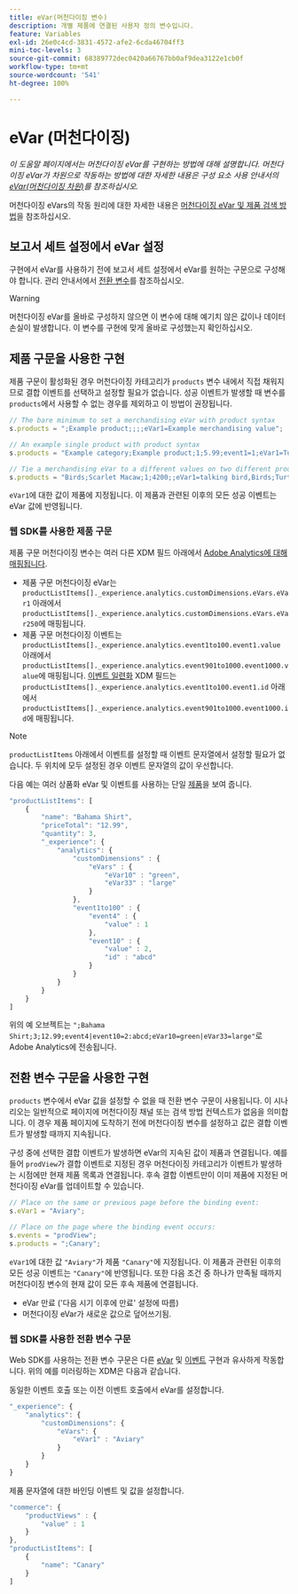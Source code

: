 ```yaml
---
title: eVar(머천다이징 변수)
description: 개별 제품에 연결된 사용자 정의 변수입니다.
feature: Variables
exl-id: 26e0c4cd-3831-4572-afe2-6cda46704ff3
mini-toc-levels: 3
source-git-commit: 68389772dec0420a66767bb0af9dea3122e1cb0f
workflow-type: tm+mt
source-wordcount: '541'
ht-degree: 100%

---
```


# eVar (머천다이징)

*이 도움말 페이지에서는 머천다이징 eVar를 구현하는 방법에 대해 설명합니다. 머천다이징 eVar가 차원으로 작동하는 방법에 대한 자세한 내용은 구성 요소 사용 안내서의 [eVar(머천다이징 차원)](/help/components/dimensions/evar-merchandising.md)를 참조하십시오.*

머천다이징 eVars의 작동 원리에 대한 자세한 내용은 [머천다이징 eVar 및 제품 검색 방법](https://experienceleague.adobe.com/docs/analytics/admin/admin-tools/conversion-variables/merchandising-evars.html)을 참조하십시오.

## 보고서 세트 설정에서 eVar 설정

구현에서 eVar를 사용하기 전에 보고서 세트 설정에서 eVar를 원하는 구문으로 구성해야 합니다. 관리 안내서에서 [전환 변수](/help/admin/admin/c-manage-report-suites/c-edit-report-suites/conversion-var-admin/conversion-var-admin.md)를 참조하십시오.

>[!WARNING]
>
>머천다이징 eVar를 올바로 구성하지 않으면 이 변수에 대해 예기치 않은 값이나 데이터 손실이 발생합니다. 이 변수를 구현에 맞게 올바로 구성했는지 확인하십시오.

## 제품 구문을 사용한 구현

제품 구문이 활성화된 경우 머천다이징 카테고리가 `products` 변수 내에서 직접 채워지므로 결합 이벤트를 선택하고 설정할 필요가 없습니다. 성공 이벤트가 발생할 때 변수를 `products`에서 사용할 수 없는 경우를 제외하고 이 방법이 권장됩니다.

```js
// The bare minimum to set a merchandising eVar with product syntax
s.products = ";Example product;;;;eVar1=Example merchandising value";

// An example single product with product syntax
s.products = "Example category;Example product;1;5.99;event1=1;eVar1=Turtles";

// Tie a merchandising eVar to a different values on two different products
s.products = "Birds;Scarlet Macaw;1;4200;;eVar1=talking bird,Birds;Turtle dove;2;550;;eVar1=love birds";
```

`eVar1`에 대한 값이 제품에 지정됩니다. 이 제품과 관련된 이후의 모든 성공 이벤트는 eVar 값에 반영됩니다.

### 웹 SDK를 사용한 제품 구문

제품 구문 머천다이징 변수는 여러 다른 XDM 필드 아래에서 [Adobe Analytics에 대해 매핑됩니다](https://experienceleague.adobe.com/docs/analytics/implementation/aep-edge/variable-mapping.html).

* 제품 구문 머천다이징 eVar는 `productListItems[]._experience.analytics.customDimensions.eVars.eVar1` 아래에서 `productListItems[]._experience.analytics.customDimensions.eVars.eVar250`에 매핑됩니다.
* 제품 구문 머천다이징 이벤트는 `productListItems[]._experience.analytics.event1to100.event1.value` 아래에서 `productListItems[]._experience.analytics.event901to1000.event1000.value`에 매핑됩니다. [이벤트 일련화](events/event-serialization.md) XDM 필드는 `productListItems[]._experience.analytics.event1to100.event1.id` 아래에서 `productListItems[]._experience.analytics.event901to1000.event1000.id`에 매핑됩니다.

>[!NOTE]
>
>`productListItems` 아래에서 이벤트를 설정할 때 이벤트 문자열에서 설정할 필요가 없습니다. 두 위치에 모두 설정된 경우 이벤트 문자열의 값이 우선합니다.

다음 예는 여러 상품화 eVar 및 이벤트를 사용하는 단일 [제품](products.md)을 보여 줍니다.

```js
"productListItems": [
    {
        "name": "Bahama Shirt",
        "priceTotal": "12.99",
        "quantity": 3,
        "_experience": {
            "analytics": {
                "customDimensions" : {
                    "eVars" : {
                        "eVar10" : "green",
                        "eVar33" : "large"
                    }
                },
                "event1to100" : {
                    "event4" : {
                        "value" : 1
                    },
                    "event10" : {
                        "value" : 2,
                        "id" : "abcd"
                    }
                }
            }
        }
    }
]
```

위의 예 오브젝트는 `";Bahama Shirt;3;12.99;event4|event10=2:abcd;eVar10=green|eVar33=large"`로 Adobe Analytics에 전송됩니다.

## 전환 변수 구문을 사용한 구현

`products` 변수에서 eVar 값을 설정할 수 없을 때 전환 변수 구문이 사용됩니다. 이 시나리오는 일반적으로 페이지에 머천다이징 채널 또는 검색 방법 컨텍스트가 없음을 의미합니다. 이 경우 제품 페이지에 도착하기 전에 머천다이징 변수를 설정하고 값은 결합 이벤트가 발생할 때까지 지속됩니다.

구성 중에 선택한 결합 이벤트가 발생하면 eVar의 지속된 값이 제품과 연결됩니다. 예를 들어 `prodView`가 결합 이벤트로 지정된 경우 머천다이징 카테고리가 이벤트가 발생하는 시점에만 현재 제품 목록과 연결됩니다. 후속 결합 이벤트만이 이미 제품에 지정된 머천다이징 eVar를 업데이트할 수 있습니다.

```js
// Place on the same or previous page before the binding event:
s.eVar1 = "Aviary";

// Place on the page where the binding event occurs:
s.events = "prodView";
s.products = ";Canary";
```

`eVar1`에 대한 값 `"Aviary"`가 제품 `"Canary"`에 지정됩니다. 이 제품과 관련된 이후의 모든 성공 이벤트는 `"Canary"`에 반영됩니다. 또한 다음 조건 중 하나가 만족될 때까지 머천다이징 변수의 현재 값이 모든 후속 제품에 연결됩니다.

* eVar 만료 (&#39;다음 시기 이후에 만료&#39; 설정에 따름)
* 머천다이징 eVar가 새로운 값으로 덮어쓰기됨.

### 웹 SDK를 사용한 전환 변수 구문

Web SDK를 사용하는 전환 변수 구문은 다른 [eVar](evar.md) 및 [이벤트](events/events-overview.md) 구현과 유사하게 작동합니다. 위의 예를 미러링하는 XDM은 다음과 같습니다.

동일한 이벤트 호출 또는 이전 이벤트 호출에서 eVar를 설정합니다.

```js
"_experience": {
    "analytics": {
        "customDimensions": {
            "eVars": {
                "eVar1" : "Aviary"
            }
        }
    }
}
```

제품 문자열에 대한 바인딩 이벤트 및 값을 설정합니다.

```js
"commerce": {
    "productViews" : {
        "value" : 1
    }
},
"productListItems": [
    {
        "name": "Canary"
    }
]
```
